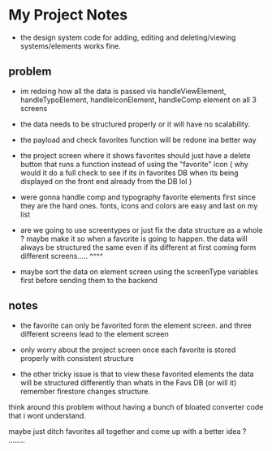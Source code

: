 # My Project Notes

- the design system code for adding, editing and deleting/viewing systems/elements works fine.

## problem

- im redoing how all the data is passed vis handleViewElement, handleTypoElement, handleIconElement, handleComp element on all 3 screens
- the data needs to be structured properly or it will have no scalability.

- the payload and check favorites function will be redone ina better way

- the project screen where it shows favorites should just have a delete button that runs a function instead of using the "favorite" icon
  ( why would it do a full check to see if its in favorites DB when its being displayed on the front end already from the DB lol )

- were gonna handle comp and typography favorite elements first since they are the hard ones. fonts, icons and colors are easy and last on my list

- are we going to use screentypes or just fix the data structure as a whole ? maybe make it so when a favorite is going to happen. the data will always be structured the same even if its different at first coming form different screens.....
  ^^^^
- maybe sort the data on element screen using the screenType variables first before sending them to the backend

## notes

- the favorite can only be favorited form the element screen. and three different screens lead to the element screen

- only worry about the project screen once each favorite is stored properly with consistent structure

- the other tricky issue is that to view these favorited elements the data will be structured differently than whats in the Favs DB (or will it) remember firestore changes structure.

think around this problem without having a bunch of bloated converter code that i wont understand.

maybe just ditch favorites all together and come up with a better idea ? ........

